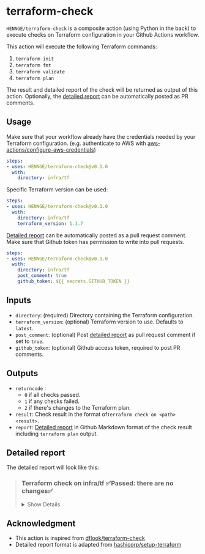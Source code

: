 # terraform-check
`HENNGE/terraform-check` is a composite action (using Python in the back) to execute checks on Terraform configuration in your Github Actions workflow.

This action will execute the following Terraform commands:
1. `terraform init`
2. `terraform fmt`
3. `terraform validate`
4. `terraform plan`

The result and detailed report of the check will be returned as output of this action.
Optionally, the [detailed report](#detailed-report) can be automatically posted as PR comments.

## Usage
Make sure that your workflow already have the credentials needed by your Terraform configuration.
(e.g. authenticate to AWS with [aws-actions/configure-aws-credentials](https://github.com/aws-actions/configure-aws-credentials))
```yaml
steps:
- uses: HENNGE/terraform-check@v0.1.0
  with:
    directory: infra/tf
```

Specific Terraform version can be used:
```yaml
steps:
- uses: HENNGE/terraform-check@v0.1.0
  with:
    directory: infra/tf
    terraform_version: 1.1.7
```

[Detailed report](#detailed-report) can be automatically posted as a pull request comment.
Make sure that Github token has permission to write into pull requests.
```yaml
steps:
- uses: HENNGE/terraform-check@v0.1.0
  with:
    directory: infra/tf
    post_comment: true
    github_token: ${{ secrets.GITHUB_TOKEN }}
```


## Inputs

- `directory`: (required) Directory containing the Terraform configuration.
- `terraform_version`: (optional) Terraform version to use. Defaults to `latest`.
- `post_comment`: (optional) Post [detailed report](#detailed-report) as pull request comment if set to `true`.
- `github_token`: (optional) Github access token, required to post PR comments.

## Outputs

- `returncode` :
  - `0` if all checks passed.
  - `1` if any checks failed.
  - `2` if there's changes to the Terraform plan.
- `result`: Check result in the format of`Terraform check on <path> <result>`.
- `report`: [Detailed report](#detailed-report) in Github Markdown format of the check result including `terraform plan` output.

## Detailed report
The detailed report will look like this:

> ### Terraform check on infra/tf ✅Passed: there are no changes✅
>
> <details><summary>Show Details</summary>
>
> #### Terraform Init 🏗`success` 
> #### Terraform Format and Style 🖌`success`
> #### Terraform Validation 🤖`success`
> #### Terraform Plan 📖`success`✅Passed: there are no changes✅
> 
> <details><summary>Show Plan</summary>
> 
> ```terraform
> No changes. Your infrastructure matches the configuration.
> 
> Terraform has compared your real infrastructure against your configuration
> and found no differences, so no changes are needed.
> ```
> 
> </details>
> </details>

## Acknowledgment

- This action is inspired from [dflook/terraform-check](https://github.com/dflook/terraform-check)
- Detailed report format is adapted from [hashicorp/setup-terraform](https://github.com/hashicorp/setup-terraform)
